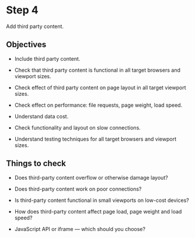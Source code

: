 # Step 4

Add third party content.


## Objectives

* Include third party content.

* Check that third party content is functional in all target browsers and viewport sizes.

* Check effect of third party content on page layout in all target viewport sizes.

* Check effect on performance: file requests, page weight, load speed.

* Understand data cost.

* Check functionality and layout on slow connections.

* Understand testing techniques for all target browsers and viewport sizes.


## Things to check

* Does third-party content overflow or otherwise damage layout?

* Does third-party content work on poor connections?

* Is third-party content functional in small viewports on low-cost devices?

* How does third-party content affect page load, page weight and load speed?

* JavaScript API or iframe — which should you choose?
